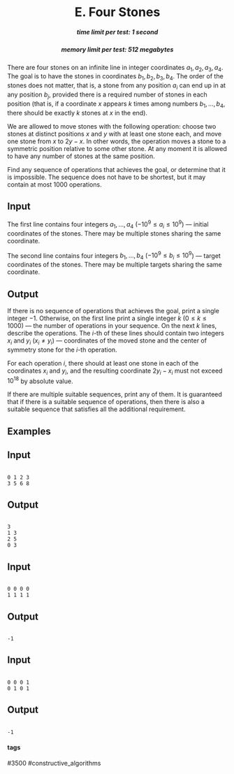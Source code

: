 <h1 style='text-align: center;'> E. Four Stones</h1>

<h5 style='text-align: center;'>time limit per test: 1 second</h5>
<h5 style='text-align: center;'>memory limit per test: 512 megabytes</h5>

There are four stones on an infinite line in integer coordinates $a_1, a_2, a_3, a_4$. The goal is to have the stones in coordinates $b_1, b_2, b_3, b_4$. The order of the stones does not matter, that is, a stone from any position $a_i$ can end up in at any position $b_j$, provided there is a required number of stones in each position (that is, if a coordinate $x$ appears $k$ times among numbers $b_1, \ldots, b_4$, there should be exactly $k$ stones at $x$ in the end).

We are allowed to move stones with the following operation: choose two stones at distinct positions $x$ and $y$ with at least one stone each, and move one stone from $x$ to $2y - x$. In other words, the operation moves a stone to a symmetric position relative to some other stone. At any moment it is allowed to have any number of stones at the same position.

Find any sequence of operations that achieves the goal, or determine that it is impossible. The sequence does not have to be shortest, but it may contain at most $1000$ operations.

## Input

The first line contains four integers $a_1, \ldots, a_4$ ($-10^9 \leq a_i \leq 10^9$) — initial coordinates of the stones. There may be multiple stones sharing the same coordinate.

The second line contains four integers $b_1, \ldots, b_4$ ($-10^9 \leq b_i \leq 10^9$) — target coordinates of the stones. There may be multiple targets sharing the same coordinate.

## Output

If there is no sequence of operations that achieves the goal, print a single integer $-1$. Otherwise, on the first line print a single integer $k$ ($0 \leq k \leq 1000$) — the number of operations in your sequence. On the next $k$ lines, describe the operations. The $i$-th of these lines should contain two integers $x_i$ and $y_i$ ($x_i \neq y_i$) — coordinates of the moved stone and the center of symmetry stone for the $i$-th operation.

For each operation $i$, there should at least one stone in each of the coordinates $x_i$ and $y_i$, and the resulting coordinate $2y_i - x_i$ must not exceed $10^{18}$ by absolute value.

If there are multiple suitable sequences, print any of them. It is guaranteed that if there is a suitable sequence of operations, then there is also a suitable sequence that satisfies all the additional requirement.

## Examples

## Input


```

0 1 2 3
3 5 6 8

```
## Output


```

3
1 3
2 5
0 3

```
## Input


```

0 0 0 0
1 1 1 1

```
## Output


```

-1

```
## Input


```

0 0 0 1
0 1 0 1

```
## Output


```

-1

```


#### tags 

#3500 #constructive_algorithms 